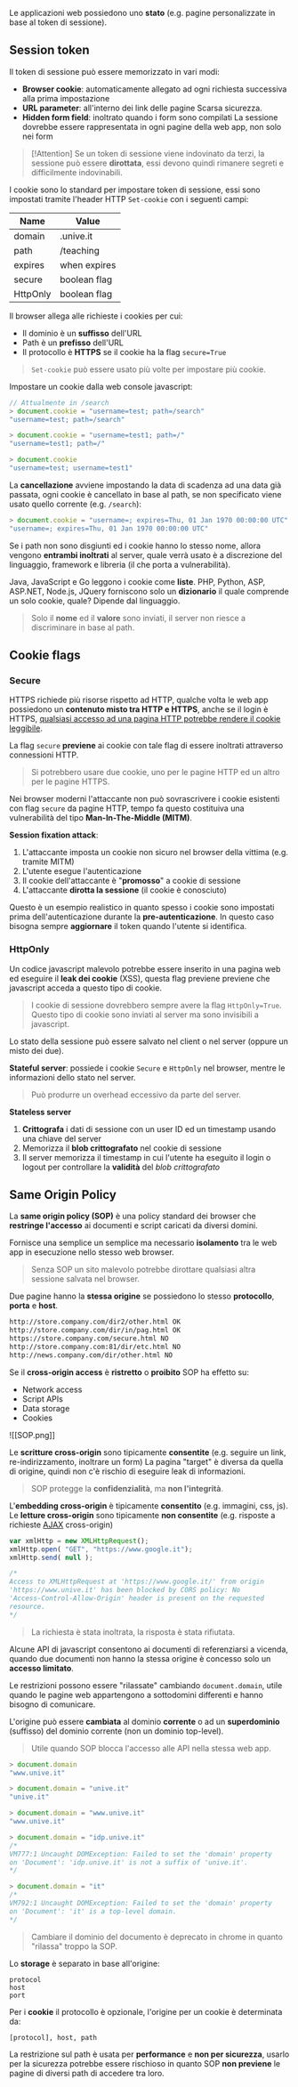Le applicazioni web possiedono uno **stato** (e.g. pagine personalizzate in base al  token di sessione).

## Session token
Il token di sessione può essere memorizzato in vari modi:
- **Browser cookie**: automaticamente allegato ad ogni richiesta successiva alla prima impostazione
- **URL parameter**: all'interno dei link delle pagine
	Scarsa sicurezza.
- **Hidden form field**: inoltrato quando i form sono compilati
	La sessione dovrebbe essere rappresentata in ogni pagine della web app, non solo nei form

>[!Attention]
>Se un token di sessione viene indovinato da terzi, la sessione può essere **dirottata**, essi devono quindi rimanere segreti e difficilmente indovinabili.

I cookie sono lo standard per impostare token di sessione, essi sono impostati tramite l'header HTTP `Set-cookie` con i seguenti campi:

| Name     | Value        |
| -------- | ------------ |
| domain   | .unive.it    |
| path     | /teaching    |
| expires  | when expires |
| secure   | boolean flag |
| HttpOnly | boolean flag |

Il browser allega alle richieste i cookies per cui:
- Il dominio è un **suffisso** dell'URL
- Path è un **prefisso** dell'URL
- Il protocollo è **HTTPS** se il cookie ha la flag `secure=True`
>`Set-cookie` può essere usato più volte per impostare più cookie.

Impostare un cookie dalla web console javascript:
```js
// Attualmente in /search
> document.cookie = "username=test; path=/search"
"username=test; path=/search"

> document.cookie = "username=test1; path=/"
"username=test1; path=/"

> document.cookie
"username=test; username=test1"
```

La **cancellazione** avviene impostando la data di scadenza ad una data già passata, ogni cookie è cancellato in base al path, se non specificato viene usato quello corrente (e.g. `/search`):
```js
> document.cookie = "username=; expires=Thu, 01 Jan 1970 00:00:00 UTC"
"username=; expires=Thu, 01 Jan 1970 00:00:00 UTC"
```

Se i path non sono disgiunti ed i cookie hanno lo stesso nome, allora vengono **entrambi inoltrati** al server, quale verrà usato è a discrezione del linguaggio, framework e libreria (il che porta a vulnerabilità).

Java, JavaScript e Go leggono i cookie come **liste**.
PHP, Python, ASP, ASP.NET, Node.js, JQuery forniscono solo un **dizionario** il quale comprende un solo cookie, quale? Dipende dal linguaggio.
>Solo il **nome** ed il **valore** sono inviati, il server non riesce a discriminare in base al path.

## Cookie flags

### Secure
HTTPS richiede più risorse rispetto ad HTTP, qualche volta le web app possiedono un **contenuto misto tra HTTP e HTTPS**, anche se il login è HTTPS, <u>qualsiasi accesso ad una pagina HTTP potrebbe rendere il cookie leggibile</u>.

La flag `secure` **previene** ai cookie con tale flag di essere inoltrati attraverso connessioni HTTP.
>Si potrebbero usare due cookie, uno per le pagine HTTP ed un altro per le pagine HTTPS.

Nei browser moderni l'attaccante non può sovrascrivere i cookie esistenti con flag `secure` da pagine HTTP, tempo fa questo costituiva una vulnerabilità del tipo **Man-In-The-Middle (MITM)**.

**Session fixation attack**:
1. L'attaccante imposta un cookie non sicuro nel browser della vittima (e.g. tramite MITM)
2. L'utente esegue l'autenticazione
3. Il cookie dell'attaccante è "**promosso**" a cookie di sessione
4. L'attaccante **dirotta la sessione** (il cookie è conosciuto)

Questo è un esempio realistico in quanto spesso i cookie sono impostati prima dell'autenticazione durante la **pre-autenticazione**.
In questo caso bisogna sempre **aggiornare** il token quando l'utente si identifica.

### HttpOnly
Un codice javascript malevolo potrebbe essere inserito in una pagina web ed eseguire il **leak dei cookie** (XSS), questa flag previene previene che javascript acceda a questo tipo di cookie.
>I cookie di sessione dovrebbero sempre avere la flag `HttpOnly=True`.
>Questo tipo di cookie sono inviati al server ma sono invisibili a javascript.

Lo stato della sessione può essere salvato nel client o nel server (oppure un misto dei due).

**Stateful server**: possiede i cookie `Secure` e `HttpOnly` nel browser, mentre le informazioni dello stato nel server.
>Può produrre un overhead eccessivo da parte del server.

**Stateless server**
1. **Crittografa** i dati di sessione con un user ID ed un timestamp usando una chiave del server
2. Memorizza il **blob crittografato** nel cookie di sessione
3. Il server memorizza il timestamp in cui l'utente ha eseguito il login o logout per controllare la **validità** del _blob crittografato_

## Same Origin Policy
La **same origin policy (SOP)** è una policy standard dei browser che **restringe l'accesso** ai documenti e script caricati da diversi domini.

Fornisce una semplice un semplice ma necessario **isolamento** tra le web app in esecuzione nello stesso web browser.
>Senza SOP un sito malevolo potrebbe dirottare qualsiasi altra sessione salvata nel browser.

Due pagine hanno la **stessa origine** se possiedono lo stesso **protocollo**, **porta** e **host**.
```html
http://store.company.com/dir2/other.html OK 
http://store.company.com/dir/in/pag.html OK
https://store.company.com/secure.html NO
http://store.company.com:81/dir/etc.html NO
http://news.company.com/dir/other.html NO
```

Se il **cross-origin access** è **ristretto** o **proibito** SOP ha effetto su:
- Network access
- Script APIs
- Data storage
- Cookies

![[SOP.png]]

Le **scritture cross-origin** sono tipicamente **consentite** (e.g. seguire un link, re-indirizzamento, inoltrare un form)
La pagina "target" è diversa da quella di origine, quindi non c'è rischio di eseguire leak di informazioni.
>SOP protegge la **confidenzialità**, ma **non l'integrità**.

L'**embedding cross-origin** è tipicamente **consentito** (e.g. immagini, css, js).
Le **letture cross-origin** sono tipicamente **non consentite** (e.g. risposte a richieste [AJAX](https://en.wikipedia.org/wiki/Ajax_(programming)) cross-origin)
```js
var xmlHttp = new XMLHttpRequest();
xmlHttp.open( "GET", "https://www.google.it");
xmlHttp.send( null );

/*
Access to XMLHttpRequest at 'https://www.google.it/' from origin
'https://www.unive.it' has been blocked by CORS policy: No
'Access-Control-Allow-Origin' header is present on the requested
resource.
*/
```
>La richiesta è stata inoltrata, la risposta è stata rifiutata.

Alcune API di javascript consentono ai documenti di referenziarsi a vicenda, quando due documenti non hanno la stessa origine è concesso solo un **accesso limitato**.

Le restrizioni possono essere "rilassate" cambiando `document.domain`, utile quando le pagine web appartengono a sottodomini differenti e hanno bisogno di comunicare.

L'origine può essere **cambiata** al dominio **corrente** o ad un **superdominio** (suffisso) del dominio corrente (non un dominio top-level).
>Utile quando SOP blocca l'accesso alle API nella stessa web app.

```js
> document.domain
"www.unive.it"

> document.domain = "unive.it"
"unive.it"

> document.domain = "www.unive.it"
"www.unive.it"

> document.domain = "idp.unive.it"
/*
VM777:1 Uncaught DOMException: Failed to set the 'domain' property
on 'Document': 'idp.unive.it' is not a suffix of 'unive.it'.
*/

> document.domain = "it"
/*
VM792:1 Uncaught DOMException: Failed to set the 'domain' property
on 'Document': 'it' is a top-level domain.
*/
```
>Cambiare il dominio del documento è deprecato in chrome in quanto "rilassa" troppo la SOP.


Lo **storage** è separato in base all'origine:
```
protocol
host
port
```

Per i **cookie** il protocollo è opzionale, l'origine per un cookie è determinata da:
```
[protocol], host, path
```

La restrizione sul path è usata per **performance** e **non per sicurezza**, usarlo per la sicurezza potrebbe essere rischioso in quanto SOP **non previene** le pagine di diversi path di accedere tra loro.
